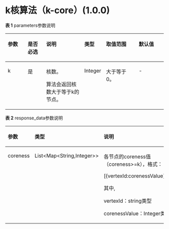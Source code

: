 # k核算法（k-core）\(1.0.0\)<a name="ges_03_0079"></a>

**表 1**  parameters参数说明

<a name="table1195419507343"></a>
<table><thead align="left"><tr id="row99631850173412"><th class="cellrowborder" valign="top" width="13%" id="mcps1.2.7.1.1"><p id="p109641750203412"><a name="p109641750203412"></a><a name="p109641750203412"></a>参数</p>
</th>
<th class="cellrowborder" valign="top" width="12%" id="mcps1.2.7.1.2"><p id="p8969115063412"><a name="p8969115063412"></a><a name="p8969115063412"></a>是否必选</p>
</th>
<th class="cellrowborder" valign="top" width="25%" id="mcps1.2.7.1.3"><p id="p13970150143414"><a name="p13970150143414"></a><a name="p13970150143414"></a>说明</p>
</th>
<th class="cellrowborder" valign="top" width="10.59%" id="mcps1.2.7.1.4"><p id="p1193205172815"><a name="p1193205172815"></a><a name="p1193205172815"></a>类型</p>
</th>
<th class="cellrowborder" valign="top" width="21.41%" id="mcps1.2.7.1.5"><p id="p797265013410"><a name="p797265013410"></a><a name="p797265013410"></a>取值范围</p>
</th>
<th class="cellrowborder" valign="top" width="18%" id="mcps1.2.7.1.6"><p id="p345617411412"><a name="p345617411412"></a><a name="p345617411412"></a>默认值</p>
</th>
</tr>
</thead>
<tbody><tr id="row11975155043410"><td class="cellrowborder" valign="top" width="13%" headers="mcps1.2.7.1.1 "><p id="p897614501340"><a name="p897614501340"></a><a name="p897614501340"></a>k</p>
</td>
<td class="cellrowborder" valign="top" width="12%" headers="mcps1.2.7.1.2 "><p id="p1598065011341"><a name="p1598065011341"></a><a name="p1598065011341"></a>是</p>
</td>
<td class="cellrowborder" valign="top" width="25%" headers="mcps1.2.7.1.3 "><p id="p3982950203412"><a name="p3982950203412"></a><a name="p3982950203412"></a>核数。</p>
<p id="p20671725172810"><a name="p20671725172810"></a><a name="p20671725172810"></a>算法会返回核数大于等于k的节点。</p>
</td>
<td class="cellrowborder" valign="top" width="10.59%" headers="mcps1.2.7.1.4 "><p id="p12932517284"><a name="p12932517284"></a><a name="p12932517284"></a>Integer</p>
</td>
<td class="cellrowborder" valign="top" width="21.41%" headers="mcps1.2.7.1.5 "><p id="p5439601785"><a name="p5439601785"></a><a name="p5439601785"></a>大于等于0。</p>
</td>
<td class="cellrowborder" valign="top" width="18%" headers="mcps1.2.7.1.6 "><p id="p94561842042"><a name="p94561842042"></a><a name="p94561842042"></a>-</p>
</td>
</tr>
</tbody>
</table>

**表 2**  response\_data参数说明

<a name="table6505145594419"></a>
<table><thead align="left"><tr id="row19505135515442"><th class="cellrowborder" valign="top" width="28.89%" id="mcps1.2.4.1.1"><p id="p7505105544413"><a name="p7505105544413"></a><a name="p7505105544413"></a>参数</p>
</th>
<th class="cellrowborder" valign="top" width="15.47%" id="mcps1.2.4.1.2"><p id="p750535534417"><a name="p750535534417"></a><a name="p750535534417"></a>类型</p>
</th>
<th class="cellrowborder" valign="top" width="55.64%" id="mcps1.2.4.1.3"><p id="p05051155164417"><a name="p05051155164417"></a><a name="p05051155164417"></a>说明</p>
</th>
</tr>
</thead>
<tbody><tr id="row195051655104411"><td class="cellrowborder" valign="top" width="28.89%" headers="mcps1.2.4.1.1 "><p id="p1850545520448"><a name="p1850545520448"></a><a name="p1850545520448"></a>coreness</p>
</td>
<td class="cellrowborder" valign="top" width="15.47%" headers="mcps1.2.4.1.2 "><p id="p450555515442"><a name="p450555515442"></a><a name="p450555515442"></a>List&lt;Map&lt;String,Integer&gt;&gt;</p>
</td>
<td class="cellrowborder" valign="top" width="55.64%" headers="mcps1.2.4.1.3 "><p id="p1044121616425"><a name="p1044121616425"></a><a name="p1044121616425"></a>各节点的coreness值（coreness&gt;=k），格式：</p>
<p id="p63161133854"><a name="p63161133854"></a><a name="p63161133854"></a>[{vertexId:corenessValue},...],</p>
<p id="p83008413714"><a name="p83008413714"></a><a name="p83008413714"></a>其中,</p>
<p id="p276931513620"><a name="p276931513620"></a><a name="p276931513620"></a>vertexId：string类型</p>
<p id="p42531732962"><a name="p42531732962"></a><a name="p42531732962"></a>corenessValue：Integer类型</p>
</td>
</tr>
</tbody>
</table>

